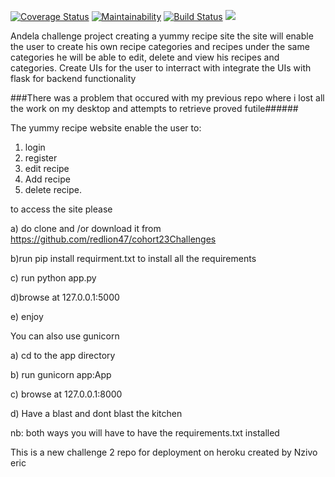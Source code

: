 [![Coverage Status](https://coveralls.io/repos/github/redlion47/cohort23ext/badge.svg?branch=master)](https://coveralls.io/github/redlion47/cohort23ext?branch=master)  [![Maintainability](https://api.codeclimate.com/v1/badges/eecfb8336bf375b18b92/maintainability)](https://codeclimate.com/github/redlion47/cohort23ext/maintainability)  [![Build Status](https://travis-ci.org/redlion47/cohort23ext.svg?branch=master)](https://travis-ci.org/redlion47/cohort23ext) <a href="https://codeclimate.com/github/redlion47/cohort23ext/test_coverage"><img src="https://api.codeclimate.com/v1/badges/eecfb8336bf375b18b92/test_coverage" /></a>

Andela challenge project
creating a yummy recipe site
the site will enable the user to create his own 
recipe categories and recipes under the same categories
he will be able to edit, delete and view his recipes and categories.
Create UIs for the user to interract with
integrate the UIs with flask for backend functionality


###There was a problem that occured with my previous repo where i lost all the work on my desktop and attempts to retrieve proved futile######


The yummy recipe website enable the user to:

1) login
2) register
3) edit recipe
4) Add recipe
5) delete recipe.

to access the site please 

a) do clone and /or download it from https://github.com/redlion47/cohort23Challenges

b)run pip install requirment.txt to install all the requirements

c) run python app.py

d)browse at 127.0.0.1:5000

e) enjoy

You can also use gunicorn

a) cd to the app directory

b) run gunicorn app:App

c) browse at 127.0.0.1:8000

d) Have a blast and dont blast the kitchen

nb: both ways you will have to have the requirements.txt installed

This is a new challenge 2 repo for deployment on heroku
created by Nzivo eric
